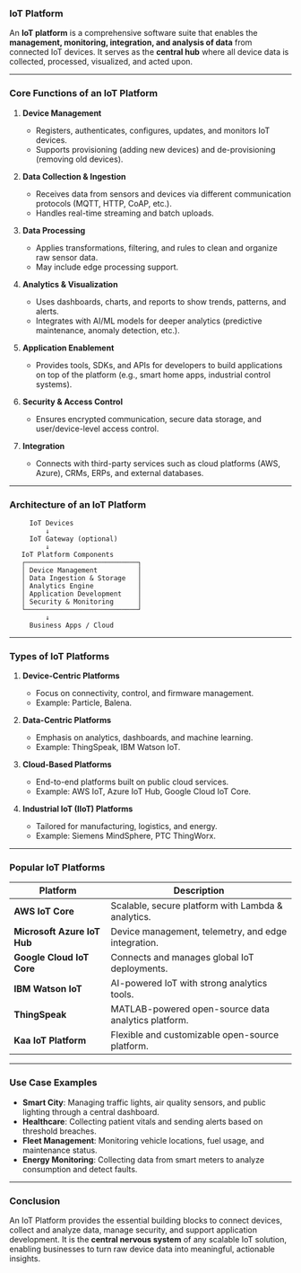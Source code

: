 ### **IoT Platform**

An **IoT platform** is a comprehensive software suite that enables the **management, monitoring, integration, and analysis of data** from connected IoT devices. It serves as the **central hub** where all device data is collected, processed, visualized, and acted upon.

---

### **Core Functions of an IoT Platform**

1. **Device Management**

   * Registers, authenticates, configures, updates, and monitors IoT devices.
   * Supports provisioning (adding new devices) and de-provisioning (removing old devices).

2. **Data Collection & Ingestion**

   * Receives data from sensors and devices via different communication protocols (MQTT, HTTP, CoAP, etc.).
   * Handles real-time streaming and batch uploads.

3. **Data Processing**

   * Applies transformations, filtering, and rules to clean and organize raw sensor data.
   * May include edge processing support.

4. **Analytics & Visualization**

   * Uses dashboards, charts, and reports to show trends, patterns, and alerts.
   * Integrates with AI/ML models for deeper analytics (predictive maintenance, anomaly detection, etc.).

5. **Application Enablement**

   * Provides tools, SDKs, and APIs for developers to build applications on top of the platform (e.g., smart home apps, industrial control systems).

6. **Security & Access Control**

   * Ensures encrypted communication, secure data storage, and user/device-level access control.

7. **Integration**

   * Connects with third-party services such as cloud platforms (AWS, Azure), CRMs, ERPs, and external databases.

---

### **Architecture of an IoT Platform**

```
     IoT Devices
         ↓
     IoT Gateway (optional)
         ↓
   IoT Platform Components
   ┌────────────────────────────┐
   │ Device Management          │
   │ Data Ingestion & Storage   │
   │ Analytics Engine           │
   │ Application Development    │
   │ Security & Monitoring      │
   └────────────────────────────┘
         ↓
     Business Apps / Cloud
```

---

### **Types of IoT Platforms**

1. **Device-Centric Platforms**

   * Focus on connectivity, control, and firmware management.
   * Example: Particle, Balena.

2. **Data-Centric Platforms**

   * Emphasis on analytics, dashboards, and machine learning.
   * Example: ThingSpeak, IBM Watson IoT.

3. **Cloud-Based Platforms**

   * End-to-end platforms built on public cloud services.
   * Example: AWS IoT, Azure IoT Hub, Google Cloud IoT Core.

4. **Industrial IoT (IIoT) Platforms**

   * Tailored for manufacturing, logistics, and energy.
   * Example: Siemens MindSphere, PTC ThingWorx.

---

### **Popular IoT Platforms**

| Platform                    | Description                                         |
| --------------------------- | --------------------------------------------------- |
| **AWS IoT Core**            | Scalable, secure platform with Lambda & analytics.  |
| **Microsoft Azure IoT Hub** | Device management, telemetry, and edge integration. |
| **Google Cloud IoT Core**   | Connects and manages global IoT deployments.        |
| **IBM Watson IoT**          | AI-powered IoT with strong analytics tools.         |
| **ThingSpeak**              | MATLAB-powered open-source data analytics platform. |
| **Kaa IoT Platform**        | Flexible and customizable open-source platform.     |

---

### **Use Case Examples**

* **Smart City**: Managing traffic lights, air quality sensors, and public lighting through a central dashboard.
* **Healthcare**: Collecting patient vitals and sending alerts based on threshold breaches.
* **Fleet Management**: Monitoring vehicle locations, fuel usage, and maintenance status.
* **Energy Monitoring**: Collecting data from smart meters to analyze consumption and detect faults.

---

### **Conclusion**

An IoT Platform provides the essential building blocks to connect devices, collect and analyze data, manage security, and support application development. It is the **central nervous system** of any scalable IoT solution, enabling businesses to turn raw device data into meaningful, actionable insights.
